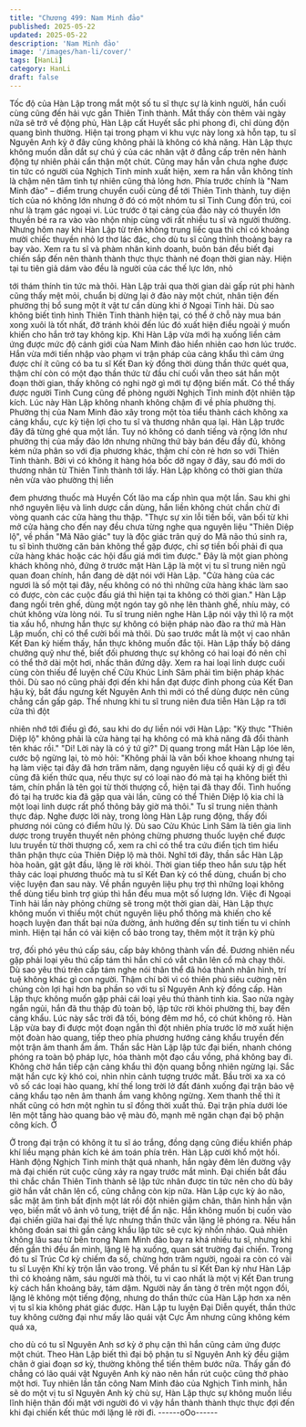 ```yaml
---
title: "Chương 499: Nam Minh đảo"
published: 2025-05-22
updated: 2025-05-22
description: 'Nam Minh đảo'
image: '/images/han-li/cover/'
tags: [HanLi]
category: HanLi
draft: false
---
```


Tốc độ của Hàn Lập trong mắt một số tu sĩ thực sự là kinh người,
hắn cuối cùng cũng đến hải vực gần Thiên Tinh thành.
Mắt thấy còn thêm vài ngày nữa sẽ trở về động phủ, Hàn Lập cất
Huyết sắc phi phong đi, chỉ dùng độn quang bình thường.
Hiện tại trong phạm vi khu vực này long xà hỗn tạp, tu sĩ Nguyên
Anh kỳ ở đây cũng không phải là không có khả năng.
Hàn Lập thực không muốn dẫn dắt sự chú ý của các nhân vật ở
đẳng cấp trên nên hành động tự nhiên phải cẩn thận một chút.
Cũng may hắn vẫn chưa nghe được tin tức có người của Nghịch
Tinh minh xuất hiện, xem ra hắn vẫn không tính là chậm nên tâm
tình tự nhiên cũng thả lỏng hơn.
Phía trước chính là "Nam Minh đảo" – điểm trung chuyển cuối
cùng để tới Thiên Tinh thành, tuy diện tích của nó không lớn
nhưng ở đó có một nhóm tu sĩ Tinh Cung đồn trú, coi như là trạm
gác ngoại vi.
Lúc trước ở tại cảng của đảo này có thuyền lớn thuyền bé ra ra
vào vào nhộn nhịp cùng với rất nhiều tu sĩ và người thường.
Nhưng hôm nay khi Hàn Lập từ trên không trung liếc qua thì chỉ
có khoảng mười chiếc thuyền nhỏ lơ thơ lác đác, cho dù tu sĩ
cũng thỉnh thoảng bay ra bay vào.
Xem ra tu sĩ và phàm nhân kinh doanh, buôn bán đều biết đại
chiến sắp đến nên thành thành thực thực thành né đoạn thời gian
này.
Hiện tại tu tiên giả dám vào đều là người của các thế lực lớn, nhỏ

tới thám thính tin tức mà thôi.
Hàn Lập trải qua thời gian dài gấp rút phi hành cũng thấy mệt
mỏi, chuẩn bị dừng lại ở đảo này một chút, nhân tiện đến phường
thị bổ sung một ít vật tư cần dùng khi ở Ngoại Tinh hải.
Dù sao không biết tình hình Thiên Tinh thành hiện tại, có thể ở
chỗ này mua bán xong xuôi là tốt nhất, đỡ tránh khỏi đến lúc đó
xuất hiện điều ngoài ý muốn khiến cho hắn trở tay không kịp.
Khi Hàn Lập vừa mới hạ xuống liền cảm ứng được mức độ cảnh
giới của Nam Minh đảo hiển nhiên cao hơn lúc trước.
Hắn vừa mới tiến nhập vào phạm vi trận pháp của cảng khẩu thì
cảm ứng được chí ít cũng có ba tu sĩ Kết Đan kỳ đồng thời dùng
thần thức quét qua, thậm chí còn có một đạo thần thức từ đầu chí
cuối vẫn theo sát hắn một đoạn thời gian, thấy không có nghi ngờ
gì mới tự động biến mất.
Có thể thấy được người Tinh Cung cũng đề phòng người Nghịch
Tinh minh đột nhiên tập kích.
Lúc này Hàn Lập không nhanh không chậm đi về phía phường
thị.
Phường thị của Nam Minh đảo xây trong một tòa tiểu thành cách
không xa cảng khẩu, cực kỳ tiện lợi cho tu sĩ và thương nhân qua
lại.
Hàn Lập trước đây đã từng ghé qua một lần.
Tuy nó không có danh tiếng và rộng lớn như phường thị của mấy
đảo lớn nhưng những thứ bày bán đều đầy đủ, không kém nửa
phân so với địa phương khác, thậm chí còn rẻ hơn so với Thiên
Tinh thành.
Bởi vì có không ít hàng hóa bốc dỡ ngay ở đây, sau đó mới do
thương nhân từ Thiên Tinh thành tới lấy.
Hàn Lập không có thời gian thừa nên vừa vào phường thị liền

đem phương thuốc mà Huyền Cốt lão ma cấp nhìn qua một lần.
Sau khi ghi nhớ nguyên liệu và linh dược cần dùng, hắn liền
không chút chần chừ đi vòng quanh các cửa hàng thu thập.
"Thực sự xin lỗi tiền bối, vãn bối từ khi mở cửa hàng cho đến nay
đều chưa từng nghe qua nguyên liệu "Thiên Diệp lộ", về phần "Mã
Não giác" tuy là độc giác trân quý do Mã não thú sinh ra, tu sĩ
bình thường căn bản không thể gặp được, chỉ sợ tiền bối phải đi
qua cửa hàng khác hoặc các hội đấu giá mới tìm được."
Đây là một gian phòng khách không nhỏ, đứng ở trước mặt Hàn
Lập là một vị tu sĩ trung niên ngũ quan đoan chính, hắn đang dè
dặt nói với Hàn Lập.
"Cửa hàng của các ngươi là số một tại đây, nếu không có nó thì
những cửa hàng khác làm sao có được, còn các cuộc đấu giá thì
hiện tại ta không có thời gian." Hàn Lập đang ngồi trên ghế, dùng
một ngón tay gõ nhẹ lên thành ghế, nhíu mày, có chút không vừa
lòng nói.
Tu sĩ trung niên nghe Hàn Lập nói vậy thì lộ ra một tia xấu hổ,
nhưng hắn thực sự không có biện pháp nào đào ra thứ mà Hàn
Lập muốn, chỉ có thể cười bồi mà thôi.
Dù sao trước mắt là một vị cao nhân Kết Đan kỳ hiếm thấy, hắn
thực không muốn đắc tội.
Hàn Lập thấy bộ dáng chưởng quỹ như thế, biết đối phương thực
sự không có hai loại đó nên chỉ có thể thở dài một hơi, nhấc thân
đứng dậy.
Xem ra hai loại linh dược cuối cùng còn thiếu để luyện chế Cửu
Khúc Linh Sâm phải tìm biện pháp khác thôi.
Dù sao nó cũng phải đợi đến khi hắn đạt được đỉnh phong của
Kết Đan hậu kỳ, bắt đầu ngưng kết Nguyên Anh thì mới có thể
dùng được nên cũng chẳng cần gấp gáp.
Thế nhưng khi tu sĩ trung niên đưa tiễn Hàn Lập ra tới cửa thì đột

nhiên nhớ tới điều gì đó, sau khi do dự liền nói với Hàn Lập:
"Kỳ thực "Thiên Diệp lộ" không phải là cửa hàng tại hạ không có
mà khả năng đã đổi thành tên khác rồi."
"Di! Lời này là có ý tứ gì?" Dị quang trong mắt Hàn Lập lóe lên,
cước bộ ngừng lại, tò mò hỏi:
"Không phải là vãn bối khoe khoang nhưng tại hạ làm việc tại đây
đã hơn trăm năm, dạng nguyên liệu cổ quái kỳ dị gì đều cũng đã
kiến thức qua, nếu thực sự có loại nào đó mà tại hạ không biết thì
tám, chín phần là tên gọi từ thời thượng cổ, hiện tại đã thay đổi.
Tình huống đó tại hạ trước kia đã gặp qua vài lần, cũng có thể
Thiên Diệp lộ kia chỉ là một loại linh dược rất phổ thông bây giờ
mà thôi." Tu sĩ trung niên thành thực đáp.
Nghe được lời này, trong lòng Hàn Lập rung động, thấy đối
phương nói cũng có điểm hữu lý.
Dù sao Cửu Khúc Linh Sâm là tiên gia linh dược trong truyền
thuyết nên phỏng chừng phương thuốc luyện chế được lưu
truyền từ thời thượng cổ, xem ra chỉ có thể tra cứu điển tịch tìm
hiểu thân phận thực của Thiên Diệp lộ mà thôi.
Nghĩ tới đây, thần sắc Hàn Lập hòa hoãn, gật gật đầu, lặng lẽ rời
khỏi.
Thời gian tiếp theo hắn sưu tập hết thảy các loại phương thuốc
mà tu sĩ Kết Đan kỳ có thể dùng, chuẩn bị cho việc luyện đan sau
này.
Về phần nguyên liệu phụ trợ thì những loại không thể dùng tiểu
bình trợ giúp thì hắn đều mua một số lượng lớn.
Việc đi Ngoại Tinh hải lần này phỏng chừng sẽ trong một thời gian
dài, Hàn Lập thực không muốn vì thiếu một chút nguyên liệu phổ
thông mà khiến cho kế hoạch luyện đan thất bại nửa đường, ảnh
hưởng đến sự tinh tiến tu vi chính mình.
Hiện tại hắn có vài kiện cổ bảo trong tay, thêm một ít trận kỳ phù

trợ, đối phó yêu thú cấp sáu, cấp bảy không thành vấn đề. Đương
nhiên nếu gặp phải loại yêu thú cấp tám thì hắn chỉ có vắt chân
lên cổ mà chạy thôi.
Dù sao yêu thú trên cấp tám nghe nói thân thể đã hóa thành nhân
hình, trí tuệ không khác gì con người.
Thậm chí bởi vì có thiên phú siêu cường nên chúng còn lợi hại
hơn ba phần so với tu sĩ Nguyên Anh kỳ đồng cấp.
Hàn Lập thực không muốn gặp phải cái loại yêu thú thành tinh
kia.
Sao nửa ngày ngắn ngủi, hắn đã thu thập đủ toàn bộ, lập tức rời
khỏi phường thị, bay đến cảng khẩu.
Lúc này sắc trời đã tối, bóng đêm mơ hồ, có chút không rõ.
Hàn Lập vừa bay đi được một đoạn ngắn thì đột nhiên phía trước
lờ mờ xuất hiện một đoàn hào quang, tiếp theo phía phương
hướng cảng khẩu truyền đến một trận âm thanh ầm ầm.
Thần sắc Hàn Lập lập tức đại biến, nhanh chóng phóng ra toàn
bộ pháp lực, hóa thành một đạo cầu vồng, phá không bay đi.
Không chờ hắn tiếp cận cảng khẩu thì độn quang bỗng nhiên
ngừng lại.
Sắc mặt hắn cực kỳ khó coi, nhìn nhìn cảnh tượng trước mắt.
Bầu trời xa xa có vô số các loại hào quang, khí thế long trời lở đất
đánh xuống đại trận bảo vệ cảng khẩu tạo nên âm thanh ầm vang
không ngừng.
Xem thanh thế thì ít nhất cũng có hơn một nghìn tu sĩ đồng thời
xuất thủ.
Đại trận phía dưới lóe lên một tầng hào quang bảo vệ màu đỏ,
mạnh mẽ ngăn chạn đại bộ phận công kích.
Ở

Ở trong đại trận có không ít tu sĩ áo trắng, đồng dạng cũng điều
khiển pháp khí liều mạng phản kích kẻ ám toán phía trên.
Hàn Lập cười khổ một hồi.
Hành động Nghịch Tinh minh thật quá nhanh, hắn ngày đêm lên
đường vậy mà đại chiến rút cuộc cũng xảy ra ngay trước mắt
mình.
Đại chiến bắt đầu thì chắc chắn Thiên Tinh thành sẽ lập tức nhân
được tin tức nên cho dù bây giờ hắn vắt chân lên cổ, cũng chẳng
còn kịp nữa.
Hàn Lập cực kỳ ảo não, sắc mặt âm tình bất định một lát rồi đột
nhiên giậm chân, thân hình hắn vặn vẹo, biến mất vô ảnh vô tung,
triệt để ẩn nặc.
Hắn không muốn bị cuốn vào đại chiến giữa hai đại thế lực nhưng
thần thức vẫn lặng lẽ phóng ra.
Nếu hắn không đoán sai thì gần cảng khẩu lập tức sẽ cực kỳ
nhốn nháo.
Quả nhiên không lâu sau từ bên trong Nam Minh đảo bay ra khá
nhiều tu sĩ, nhưng khi đến gần thì đều ẩn mình, lặng lẽ hạ xuống,
quan sát trường đại chiến.
Trong đó tu sĩ Trúc Cơ kỳ chiếm đa số, chừng hơn trăm người,
ngoài ra còn có vài tu sĩ Luyện Khí kỳ trộn lẫn vào trong.
Về phần tu sĩ Kết Đan kỳ như Hàn Lập thì có khoảng năm, sáu
người mà thôi, tu vi cao nhất là một vị Kết Đan trung kỳ cách hắn
khoảng bảy, tám dặm.
Người này ẩn tàng ở trên một ngọn đồi, lặng lẽ không một tiếng
động, nhưng do thần thức của Hàn Lập hơn xa nên vị tu sĩ kia
không phát giác được.
Hàn Lập tu luyện Đại Diễn quyết, thần thức tuy không cường đại
như mấy lão quái vật Cực Âm nhưng cũng không kém quá xa,

cho dù có tu sĩ Nguyên Anh sơ kỳ ở phụ cận thì hắn cũng cảm
ứng được một chút.
Theo Hàn Lập biết thì đại bộ phận tu sĩ Nguyên Anh kỳ đều giậm
chân ở giai đoạn sơ kỳ, thường không thể tiến thêm bước nữa.
Thấy gần đó chẳng có lão quái vật Nguyên Anh kỳ nào nên hắn
rút cuộc cũng thở phào một hơi.
Tuy nhiên lần tấn công Nam Minh đảo của Nghịch Tinh minh, hẳn
sẽ do một vị tu sĩ Nguyên Anh kỳ chủ sự, Hàn Lập thực sự không
muốn liều lĩnh hiện thân đối mặt với người đó vì vậy hắn thành
thành thực thực đợi đến khi đại chiến kết thúc mới lặng lẽ rời đi.
------oOo------
